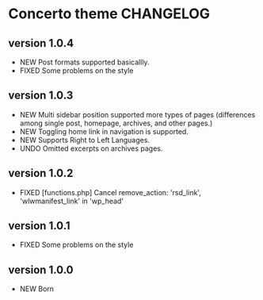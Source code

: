 
# Concerto theme CHANGELOG

## version 1.0.4

- NEW         Post formats supported basicallly.
- FIXED       Some problems on the style

## version 1.0.3

- NEW         Multi sidebar position supported more types of pages (differences among single post, homepage, archives, and other pages.)
- NEW         Toggling home link in navigation is supported.
- NEW         Supports Right to Left Languages.
- UNDO        Omitted excerpts on archives pages.

## version 1.0.2

- FIXED       [functions.php] Cancel remove_action: 'rsd_link', 'wlwmanifest_link' in 'wp_head'

## version 1.0.1

- FIXED       Some problems on the style

## version 1.0.0

- NEW         Born
